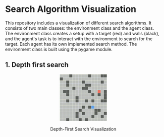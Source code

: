 # Search Algorithm Visualization

This repository includes a visualization of different search algorithms. It consists of two main classes: the environment class and the agent class. The environment class creates a setup with a target (red) and walls (black), and the agent's task is to interact with the environment to search for the target. Each agent has its own implemented search method. The environment class is built using the pygame module.

## 1. Depth first search

<p align="center">
  <img src="Graphics/DFS.gif" width="30%">
</p>
    
<p align="center">
  Depth-First Search Visualization
</p>


